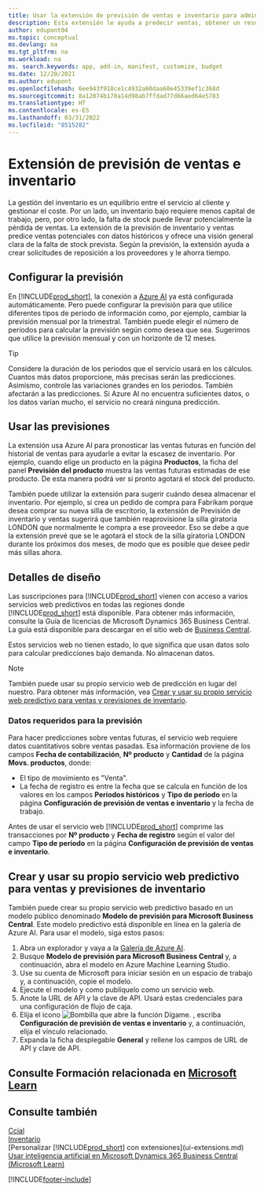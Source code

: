 ```yaml
---
title: Usar la extensión de previsión de ventas e inventario para administrar el inventario | Documentos de Microsoft
description: Esta extensión le ayuda a predecir ventas, obtener un resumen claro de la falta de stock prevista e incluso le ayuda a crear solicitudes de reposición para proveedores.
author: edupont04
ms.topic: conceptual
ms.devlang: na
ms.tgt_pltfrm: na
ms.workload: na
ms. search.keywords: app, add-in, manifest, customize, budget
ms.date: 12/20/2021
ms.author: edupont
ms.openlocfilehash: 6ee943f918ce1c4932a60daa60e45339ef1c368d
ms.sourcegitcommit: 8a12074b170a14d98ab7ffdad77d66aed64e5783
ms.translationtype: HT
ms.contentlocale: es-ES
ms.lasthandoff: 03/31/2022
ms.locfileid: "8515282"
---
```

# <a name="the-sales-and-inventory-forecast-extension"></a>Extensión de previsión de ventas e inventario
La gestión del inventario es un equilibrio entre el servicio al cliente y gestionar el coste. Por un lado, un inventario bajo requiere menos capital de trabajo, pero, por otro lado, la falta de stock puede llevar potencialmente la pérdida de ventas. La extensión de la previsión de inventario y ventas predice ventas potenciales con datos históricos y ofrece una visión general clara de la falta de stock prevista. Según la previsión, la extensión ayuda a crear solicitudes de reposición a los proveedores y le ahorra tiempo.  

## <a name="setting-up-forecasting"></a>Configurar la previsión
En [!INCLUDE[prod_short](includes/prod_short.md)], la conexión a [Azure AI](https://azure.microsoft.com/overview/ai-platform/) ya está configurada automáticamente. Pero puede configurar la previsión para que utilice diferentes tipos de periodo de información como, por ejemplo, cambiar la previsión mensual por la trimestral. También puede elegir el número de periodos para calcular la previsión según como desea que sea. Sugerimos que utilice la previsión mensual y con un horizonte de 12 meses. 

> [!TIP]  
>   Considere la duración de los periodos que el servicio usará en los cálculos. Cuantos más datos proporcione, más precisas serán las predicciones. Asimismo, controle las variaciones grandes en los periodos. También afectarán a las predicciones. Si Azure AI no encuentra suficientes datos, o los datos varían mucho, el servicio no creará ninguna predicción.

## <a name="use-the-forecasts"></a>Usar las previsiones
La extensión usa Azure AI para pronosticar las ventas futuras en función del historial de ventas para ayudarle a evitar la escasez de inventario. Por ejemplo, cuando elige un producto en la página **Productos**, la ficha del panel **Previsión del producto** muestra las ventas futuras estimadas de ese producto. De esta manera podrá ver si pronto agotará el stock del producto.  

También puede utilizar la extensión para sugerir cuándo desea almacenar el inventario. Por ejemplo, si crea un pedido de compra para Fabrikam porque desea comprar su nueva silla de escritorio, la extensión de Previsión de inventario y ventas sugerirá que también reaprovisione la silla giratoria LONDON que normalmente le compra a ese proveedor. Eso se debe a que la extensión prevé que se le agotará el stock de la silla giratoria LONDON durante los próximos dos meses, de modo que es posible que desee pedir más sillas ahora.  

## <a name="design-details"></a>Detalles de diseño
Las suscripciones para [!INCLUDE[prod_short](includes/prod_short.md)] vienen con acceso a varios servicios web predictivos en todas las regiones donde [!INCLUDE[prod_short](includes/prod_short.md)] está disponible. Para obtener más información, consulte la Guía de licencias de Microsoft Dynamics 365 Business Central. La guía está disponible para descargar en el sitio web de [Business Central](https://dynamics.microsoft.com/en-us/business-central/overview/). 

Estos servicios web no tienen estado, lo que significa que usan datos solo para calcular predicciones bajo demanda. No almacenan datos.

> [!NOTE]  
>   También puede usar su propio servicio web de predicción en lugar del nuestro. Para obtener más información, vea [Crear y usar su propio servicio web predictivo para ventas y previsiones de inventario](#AnchorText). 

### <a name="data-required-for-forecast"></a>Datos requeridos para la previsión
Para hacer predicciones sobre ventas futuras, el servicio web requiere datos cuantitativos sobre ventas pasadas. Esa información proviene de los campos **Fecha de contabilización**, **Nº producto** y **Cantidad** de la página **Movs. productos**, donde:
-    El tipo de movimiento es "Venta".
- La fecha de registro es entre la fecha que se calcula en función de los valores en los campos **Periodos históricos** y **Tipo de periodo** en la página **Configuración de previsión de ventas e inventario** y la fecha de trabajo.

Antes de usar el servicio web [!INCLUDE[prod_short](includes/prod_short.md)] comprime las transacciones por **Nº producto** y **Fecha de registro** según el valor del campo **Tipo de periodo** en la página **Configuración de previsión de ventas e inventario**.

## <a name="create-and-use-your-own-predictive-web-service-for-sales-and-inventory-forecasts"></a><a name="AnchorText"> </a>Crear y usar su propio servicio web predictivo para ventas y previsiones de inventario
También puede crear su propio servicio web predictivo basado en un modelo público denominado **Modelo de previsión para Microsoft Business Central**. Este modelo predictivo está disponible en línea en la galería de Azure AI. Para usar el modelo, siga estos pasos:  

1. Abra un explorador y vaya a la [Galería de Azure AI](https://go.microsoft.com/fwlink/?linkid=828352).  
2. Busque **Modelo de previsión para Microsoft Business Central** y, a continuación, abra el modelo en Azure Machine Learning Studio.  
3. Use su cuenta de Microsoft para iniciar sesión en un espacio de trabajo y, a continuación, copie el modelo.  
4. Ejecute el modelo y como publíquelo como un servicio web.  
5. Anote la URL de API y la clave de API. Usará estas credenciales para una configuración de flujo de caja.  
6. Elija el icono ![Bombilla que abre la función Dígame.](media/ui-search/search_small.png "Dígame qué desea hacer") , escriba **Configuración de previsión de ventas e inventario** y, a continuación, elija el vínculo relacionado.  
7. Expanda la ficha desplegable **General** y rellene los campos de URL de API y clave de API.  

## <a name="see-related-training-at-microsoft-learn"></a>Consulte Formación relacionada en [Microsoft Learn](/learn/modules/use-sales-inventory-forecast-extension/)


## <a name="see-also"></a>Consulte también
[Ccial](sales-manage-sales.md)  
[Inventario](inventory-manage-inventory.md)  
[Personalizar [!INCLUDE[prod_short](includes/prod_short.md)] con extensiones](ui-extensions.md)  
[Usar inteligencia artificial en Microsoft Dynamics 365 Business Central (Microsoft Learn)](/learn/paths/use-artificial-intelligence/)  

[!INCLUDE[footer-include](includes/footer-banner.md)]